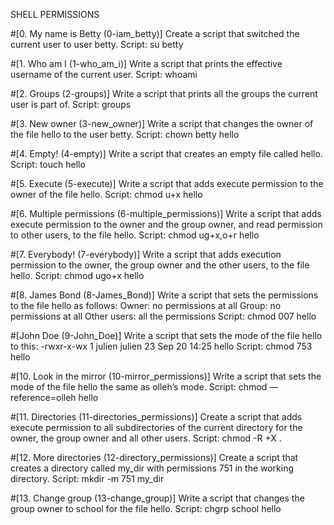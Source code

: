 SHELL PERMISSIONS

#[0. My name is Betty (0-iam_betty)]
Create a script that switched the current user to user betty.
Script: su betty

#[1. Who am I (1-who_am_i)]
Write a script that prints the effective username of the current user.
Script: whoami 

#[2. Groups (2-groups)]
Write a script that prints all the groups the current user is part of.
Script: groups

#[3. New owner (3-new_owner)]
Write a script that changes the owner of the file hello to the user betty. 
Script: chown betty hello

#[4. Empty! (4-empty)]
Write a script that creates an empty file called hello.
Script: touch hello

#[5. Execute (5-execute)]
Write a script that adds execute permission to the owner of the file hello.
Script: chmod u+x  hello 

#[6. Multiple permissions (6-multiple_permissions)]
Write a script that adds execute permission to the owner and the group owner, and read permission to other users, to the file hello.
Script: chmod  ug+x,o+r hello

#[7. Everybody! (7-everybody)]
Write a script that adds execution permission to the owner, the group owner and the other users, to the file hello. 
Script: chmod ugo+x hello

#[8. James Bond (8-James_Bond)]
Write a script that sets the permissions to the file hello as follows: 
Owner: no permissions at all
Group: no permissions at all
Other users: all the permissions 
Script: chmod 007 hello

#[John Doe (9-John_Doe)]
Write a script that sets the mode of the file hello to this: 
-rwxr-x-wx 1 julien julien 23 Sep 20 14:25 hello
Script: chmod  753  hello

#[10. Look in the mirror (10-mirror_permissions)]
Write a script that sets the mode of the file hello the same as olleh’s mode.
Script: chmod —reference=olleh hello

#[11. Directories (11-directories_permissions)]
Create a script that adds execute permission to all subdirectories of the current directory for the owner, the group owner and all other users.
Script: chmod -R +X .

#[12. More directories (12-directory_permissions)]
Create a script that creates a directory called my_dir with permissions 751 in the working directory.
Script: mkdir -m 751 my_dir

#[13. Change group (13-change_group)]
Write a script that changes the group owner to school for the file hello. 
Script: chgrp school hello 

